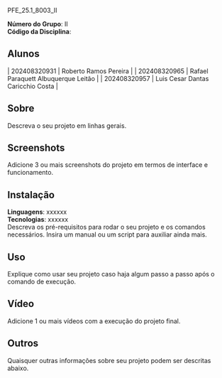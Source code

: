 PFE_25.1_8003_II
 

**Número do Grupo**: II <br>
**Código da Disciplina**: <br>

## Alunos

| 202408320931 |  Roberto Ramos Pereira |
| 202408320965  |  Rafael Paraquett Albuquerque Leitão |
| 202408320957 |  Luis Cesar Dantas Caricchio Costa |

## Sobre 
Descreva o seu projeto em linhas gerais. 

## Screenshots
Adicione 3 ou mais screenshots do projeto em termos de interface e funcionamento.

## Instalação 
**Linguagens**: xxxxxx<br>
**Tecnologias**: xxxxxx<br>
Descreva os pré-requisitos para rodar o seu projeto e os comandos necessários.
Insira um manual ou um script para auxiliar ainda mais.

## Uso 
Explique como usar seu projeto caso haja algum passo a passo após o comando de execução.

## Vídeo
Adicione 1 ou mais vídeos com a execução do projeto final.

## Outros 
Quaisquer outras informações sobre seu projeto podem ser descritas abaixo.
